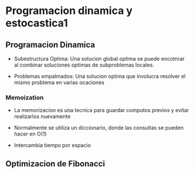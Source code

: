 # Programacion dinamica y estocastica1

## Programacion Dinamica

- Subestructura Optima: Una solucion global optima se puede encotnrar al
combinar soluciones optimas de subproblemas locales.

- Problemas empalmados: Una solucion optima que involucra resolver el mismo
problema en varias ocaciones

### Memoization

- La memorizacion es una tecnica para guardar computos previos y evitar
realizarlos nuevamente

- Normalmente se utiliza un diccionario, donde las consultas se pueden hacer
en O(1)

- Intercambia tiempo por espacio

## Optimizacion de Fibonacci

